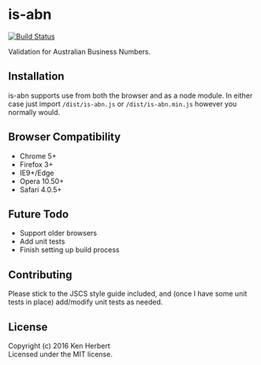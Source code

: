 # is-abn
[![Build Status](https://travis-ci.org/thefallofbecause/is-abn.svg?branch=master)](https://travis-ci.org/thefallofbecause/is-abn)

Validation for Australian Business Numbers.

## Installation

is-abn supports use from both the browser and as a node module. In either case just import `/dist/is-abn.js` or `/dist/is-abn.min.js` however you normally would.

## Browser Compatibility
- Chrome 5+
- Firefox 3+
- IE9+/Edge
- Opera 10.50+
- Safari 4.0.5+

## Future Todo
- Support older browsers
- Add unit tests
- Finish setting up build process

## Contributing
Please stick to the JSCS style guide included, and (once I have some unit tests in place) add/modify unit tests as needed.

## License
Copyright (c) 2016 Ken Herbert  
Licensed under the MIT license.
